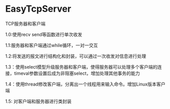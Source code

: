 # EasyTcpServer
TCP服务器和客户端

1.0:使用recv send等函数进行单次收发

1.1:服务器和客户端通过while循环，一对一交互

1.2:将发送的报文进行结构化和封装，可以通过一次收发对信息进行处理

1.3：使用select模型升级服务器和客户端，使得服务器可以处理多个客户端的连接，timeval参数设置后成为非阻塞select，增加处理其他事务的能力

1.4：使用thread修改客户端，分离出一个线程用来输入命令。增加Linux版本客户端

1.5: 对客户端和服务器进行类封装
